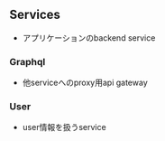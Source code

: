 ## Services
- アプリケーションのbackend service


### Graphql
- 他serviceへのproxy用api gateway

### User
- user情報を扱うservice
